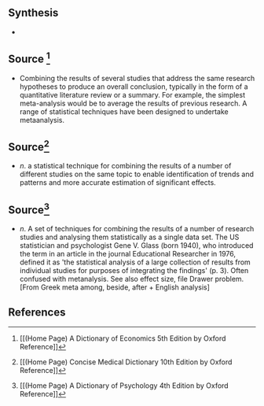 ## Synthesis
- 
## Source [^1]
- Combining the results of several studies that address the same research hypotheses to produce an overall conclusion, typically in the form of a quantitative literature review or a summary. For example, the simplest meta-analysis would be to average the results of previous research. A range of statistical techniques have been designed to undertake metaanalysis.
## Source[^2]
- $n$. a statistical technique for combining the results of a number of different studies on the same topic to enable identification of trends and patterns and more accurate estimation of significant effects.
## Source[^3]
- $n$. A set of techniques for combining the results of a number of research studies and analysing them statistically as a single data set. The US statistician and psychologist Gene V. Glass (born 1940), who introduced the term in an article in the journal Educational Researcher in 1976, defined it as 'the statistical analysis of a large collection of results from individual studies for purposes of integrating the findings' (p. 3). Often confused with metanalysis. See also effect size, file Drawer problem. \[From Greek meta among, beside, after + English analysis]
## References

[^1]: [[(Home Page) A Dictionary of Economics 5th Edition by Oxford Reference]]
[^2]: [[(Home Page) Concise Medical Dictionary 10th Edition by Oxford Reference]]
[^3]: [[(Home Page) A Dictionary of Psychology 4th Edition by Oxford Reference]]